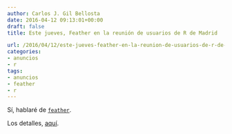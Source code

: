```yaml
---
author: Carlos J. Gil Bellosta
date: 2016-04-12 09:13:01+00:00
draft: false
title: Este jueves, Feather en la reunión de usuarios de R de Madrid

url: /2016/04/12/este-jueves-feather-en-la-reunion-de-usuarios-de-r-de-madrid/
categories:
- anuncios
- r
tags:
- anuncios
- feather
- r
---
```


Sí, hablaré de [`feather`](https://blog.rstudio.org/2016/03/29/feather/).

Los detalles, [aquí](http://madrid.r-es.org/34-jueves-14-de-abril-2016/).
